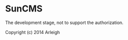 SunCMS
===

The development stage, not to support the authorization.

Copyright (c) 2014 Arleigh



